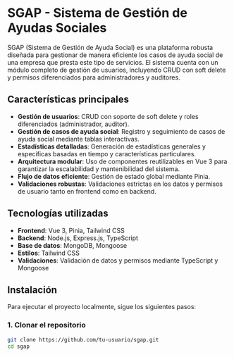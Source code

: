 # SGAP - Sistema de Gestión de Ayudas Sociales

SGAP (Sistema de Gestión de Ayuda Social) es una plataforma robusta diseñada para gestionar de manera eficiente los casos de ayuda social de una empresa que presta este tipo de servicios. El sistema cuenta con un módulo completo de gestión de usuarios, incluyendo CRUD con soft delete y permisos diferenciados para administradores y auditores.

## Características principales

- **Gestión de usuarios**: CRUD con soporte de soft delete y roles diferenciados (administrador, auditor).
- **Gestión de casos de ayuda social**: Registro y seguimiento de casos de ayuda social mediante tablas interactivas.
- **Estadísticas detalladas**: Generación de estadísticas generales y específicas basadas en tiempo y características particulares.
- **Arquitectura modular**: Uso de componentes reutilizables en Vue 3 para garantizar la escalabilidad y mantenibilidad del sistema.
- **Flujo de datos eficiente**: Gestión de estado global mediante Pinia.
- **Validaciones robustas**: Validaciones estrictas en los datos y permisos de usuario tanto en frontend como en backend.

## Tecnologías utilizadas

- **Frontend**: Vue 3, Pinia, Tailwind CSS
- **Backend**: Node.js, Express.js, TypeScript
- **Base de datos**: MongoDB, Mongoose
- **Estilos**: Tailwind CSS
- **Validaciones**: Validación de datos y permisos mediante TypeScript y Mongoose

## Instalación

Para ejecutar el proyecto localmente, sigue los siguientes pasos:

### 1. Clonar el repositorio

```bash
git clone https://github.com/tu-usuario/sgap.git
cd sgap
